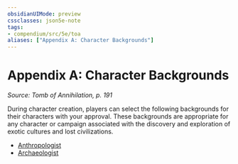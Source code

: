 ```yaml
---
obsidianUIMode: preview
cssclasses: json5e-note
tags:
- compendium/src/5e/toa
aliases: ["Appendix A: Character Backgrounds"]
---
```

# Appendix A: Character Backgrounds
*Source: Tomb of Annihilation, p. 191* 

During character creation, players can select the following backgrounds for their characters with your approval. These backgrounds are appropriate for any character or campaign associated with the discovery and exploration of exotic cultures and lost civilizations.

- [Anthropologist](Mechanics/backgrounds/anthropologist-toa.md)  
- [Archaeologist](Mechanics/backgrounds/archaeologist-toa.md)
